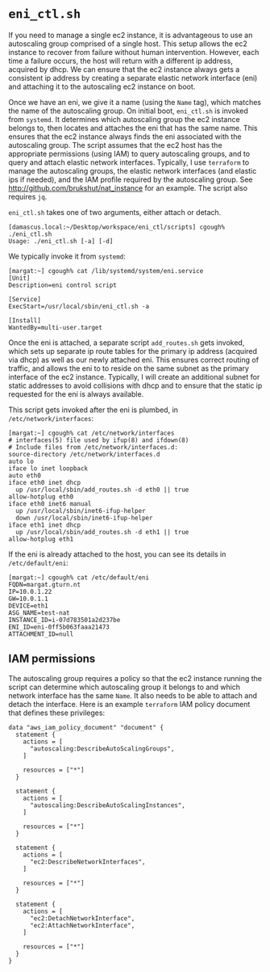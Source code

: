# `eni_ctl.sh`

If you need to manage a single ec2 instance, it is advantageous to use an autoscaling group comprised of a single host. This setup allows the ec2 instance to recover from failure without human intervention. However, each time a failure occurs, the host will return with a different ip address, acquired by dhcp. We can ensure that the ec2 instance always gets a consistent ip address by creating a separate elastic network interface (eni) and attaching it to the autoscaling ec2 instance on boot.

Once we have an eni, we give it a name (using the `Name` tag), which matches the name of the autoscaling group. On initial boot, `eni_ctl.sh` is invoked from `systemd`. It determines which autoscaling group the ec2 instance belongs to, then locates and attaches the eni that has the same name. This ensures that the ec2 instance always finds the eni associated with the autoscaling group. The script assumes that the ec2 host has the appropriate permissions (using IAM) to query autoscaling groups, and to query and attach elastic network interfaces. Typically, I use `terraform` to manage the autoscaling groups, the elastic network interfaces (and elastic ips if needed), and the IAM profile required by the autoscaling group. See http://github.com/brukshut/nat_instance for an example. The script also requires `jq`.

`eni_ctl.sh` takes one of two arguments, either attach or detach.
```
[damascus.local:~/Desktop/workspace/eni_ctl/scripts] cgough% ./eni_ctl.sh
Usage: ./eni_ctl.sh [-a] [-d]
```
We typically invoke it from `systemd`:
```
[margat:~] cgough% cat /lib/systemd/system/eni.service
[Unit]
Description=eni control script

[Service]
ExecStart=/usr/local/sbin/eni_ctl.sh -a

[Install]
WantedBy=multi-user.target
```
Once the eni is attached, a separate script `add_routes.sh` gets invoked, which sets up separate ip route tables for the primary ip address (acquired via dhcp) as well as our newly attached eni. This ensures correct routing of traffic, and allows the eni to to reside on the same subnet as the primary interface of the ec2 instance. Typically, I will create an additional subnet for static addresses to avoid collisions with dhcp and to ensure that the static ip requested for the eni is always available.

This script gets invoked after the eni is plumbed, in `/etc/network/interfaces`:
```
[margat:~] cgough% cat /etc/network/interfaces
# interfaces(5) file used by ifup(8) and ifdown(8)
# Include files from /etc/network/interfaces.d:
source-directory /etc/network/interfaces.d
auto lo
iface lo inet loopback
auto eth0
iface eth0 inet dhcp
  up /usr/local/sbin/add_routes.sh -d eth0 || true
allow-hotplug eth0
iface eth0 inet6 manual
  up /usr/local/sbin/inet6-ifup-helper
  down /usr/local/sbin/inet6-ifup-helper
iface eth1 inet dhcp
  up /usr/local/sbin/add_routes.sh -d eth1 || true
allow-hotplug eth1
```
If the eni is already attached to the host, you can see its details in `/etc/default/eni`:
```
[margat:~] cgough% cat /etc/default/eni
FQDN=margat.gturn.nt
IP=10.0.1.22
GW=10.0.1.1
DEVICE=eth1
ASG_NAME=test-nat
INSTANCE_ID=i-07d783501a2d237be
ENI_ID=eni-0ff5b063faaa21473
ATTACHMENT_ID=null
```
## IAM permissions
The autoscaling group requires a policy so that the ec2 instance running the script can determine which autoscaling group it belongs to and which network interface has the same `Name`. It also needs to be able to attach and detach the interface. Here is an example `terraform` IAM policy document that defines these privileges:
```
data "aws_iam_policy_document" "document" {
  statement {
    actions = [
      "autoscaling:DescribeAutoScalingGroups",
    ]

    resources = ["*"]
  }

  statement {
    actions = [
      "autoscaling:DescribeAutoScalingInstances",
    ]

    resources = ["*"]
  }

  statement {
    actions = [
      "ec2:DescribeNetworkInterfaces",
    ]

    resources = ["*"]
  }

  statement {
    actions = [
      "ec2:DetachNetworkInterface",
      "ec2:AttachNetworkInterface",
    ]

    resources = ["*"]
  }
}
```
